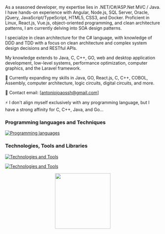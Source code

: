 As a seasoned developer, my expertise lies in .NET/C#/ASP.Net MVC / Java. I have hands-on experience with Angular, Node.js, SQL Server, Oracle, jQuery, JavaScript/TypeScript, HTML5, CSS3, and Docker. Proficient in Linux, React.js, Vue.js, object-oriented programming, and clean architecture patterns, I am currently delving into SOA design patterns. 

I specialize in clean architecture for the C# language, with knowledge of DDD and TDD with a focus on clean architecture and complex system design decisions and RESTful APIs.

My knowledge extends to Java, C, C++, GO, web and desktop application development, low-level systems, performance optimization, computer graphics, and the Laravel framework.

🌱 Currently expanding my skills in Java, GO, React.js, C, C++, COBOL, Assembly, computer architecture, logic circuits, digital circuits, and more.

💬 Contact email: [antoniojoaossh@gmail.com]

⚡ I don't align myself exclusively with any programming language, but I have a strong affinity for C, C++, Java, and Go...


 ### Programming languages and Techniques
[![Programming languages](https://skillicons.dev/icons?i=js,java,spring,cs,c,wasm,linux,vim,ts,react,jquery,lua,aws,gcp,rust,kafka,rabbitmq,newrelic&perline=5&theme=light)](https://skillicons.dev)
 ### Technologies, Tools and Libraries
[![Technologies and Tools](https://skillicons.dev/icons?i=git,kubernetes,docker,react,jquerytheme=light)](https://skillicons.dev)

[![Technologies and Tools](https://skillicons.dev/icons?i=discord,bots,redis,redux,sass,sequelize,postgres,mongodb,cloudflare,selenium,jquerytheme=light)](https://skillicons.dev)


<div align="center">
  <a href="https://github.com/jaumdev1"> 
  <img height="180em" src="https://github-readme-stats.vercel.app/api?username=jaumdev1&show_icons=true&theme=dark&include_all_commits=true&count_private=true"/>
</a>
</div>






  
